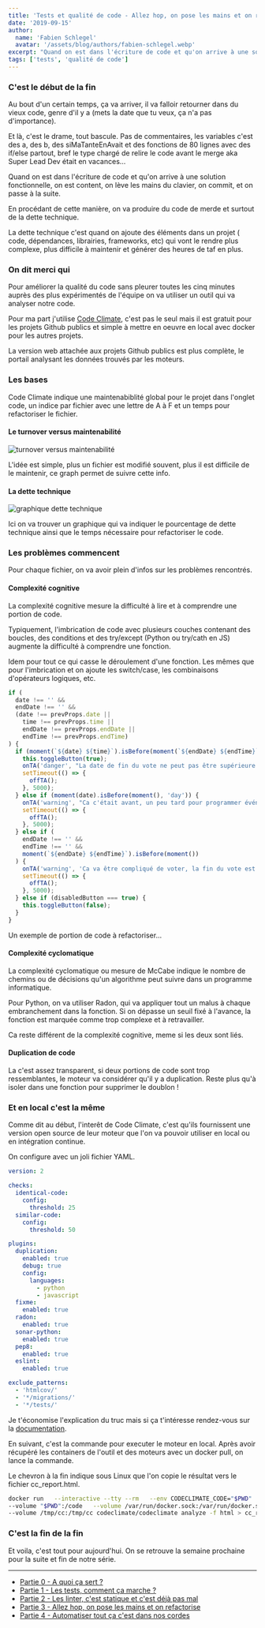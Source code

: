 ```yaml
---
title: 'Tests et qualité de code - Allez hop, on pose les mains et on refactorise'
date: '2019-09-15'
author:
  name: 'Fabien Schlegel'
  avatar: '/assets/blog/authors/fabien-schlegel.webp'
excerpt: "Quand on est dans l'écriture de code et qu'on arrive à une solution fonctionnelle, on passe à la suite. En procédant de cette manière, on va produire de la dette technique."
tags: ['tests', 'qualité de code']
---
```


### C'est le début de la fin

Au bout d'un certain temps, ça va arriver, il va falloir retourner dans du vieux code, genre d'il y a (mets la date que tu veux, ça n'a pas d'importance).

Et là, c'est le drame, tout bascule. Pas de commentaires, les variables c'est des a, des b, des siMaTanteEnAvait et des fonctions de 80 lignes avec des if/else partout, bref le type chargé de relire le code avant le merge aka Super Lead Dev était en vacances...

Quand on est dans l'écriture de code et qu'on arrive à une solution fonctionnelle, on est content, on lève les mains du clavier, on commit, et on passe à la suite.

En procédant de cette manière, on va produire du code de merde et surtout de la dette technique.

La dette technique c'est quand on ajoute des éléments dans un projet ( code, dépendances, librairies, frameworks, etc) qui vont le rendre plus complexe, plus difficile à maintenir et générer des heures de taf en plus.

### On dit merci qui

Pour améliorer la qualité du code sans pleurer toutes les cinq minutes auprès des plus expérimentés de l'équipe on va utiliser un outil qui va analyser notre code.

Pour ma part j'utilise [Code Climate](https://codeclimate.com/quality/), c'est pas le seul mais il est gratuit pour les projets Github publics et simple à mettre en oeuvre en local avec docker pour les autres projets.

La version web attachée aux projets Github publics est plus complète, le portail analysant les données trouvés par les moteurs.

### Les bases

Code Climate indique une maintenabiblité global pour le projet dans l'onglet code, un indice par fichier avec une lettre de A à F et un temps pour refactoriser le fichier.

#### Le turnover versus maintenabilité

![turnover versus maintenabilité](/assets/blog/content-images/tests_ep3_churn_vs_maintenability.png)

L'idée est simple, plus un fichier est modifié souvent, plus il est difficile de le maintenir, ce graph permet de suivre cette info.

#### La dette technique

![graphique dette technique](/assets/blog/content-images/tests_ep3_technical_debt.png)

Ici on va trouver un graphique qui va indiquer le pourcentage de dette technique ainsi que le temps nécessaire pour refactoriser le code.

### Les problèmes commencent

Pour chaque fichier, on va avoir plein d'infos sur les problèmes rencontrés.

#### Complexité cognitive

La complexité cognitive mesure la difficulté à lire et à comprendre une portion de code.

Typiquement, l'imbrication de code avec plusieurs couches contenant des boucles, des conditions et des try/except (Python ou try/cath en JS) augmente la difficulté à comprendre une fonction.

Idem pour tout ce qui casse le déroulement d'une fonction. Les mêmes que pour l'imbrication et on ajoute les switch/case, les combinaisons d'opérateurs logiques, etc.

```javascript
if (
  date !== '' &&
  endDate !== '' &&
  (date !== prevProps.date ||
    time !== prevProps.time ||
    endDate !== prevProps.endDate ||
    endTime !== prevProps.endTime)
) {
  if (moment(`${date} ${time}`).isBefore(moment(`${endDate} ${endTime}`))) {
    this.toggleButton(true);
    onTA('danger', "La date de fin du vote ne peut pas être supérieure à la date de l'événement");
    setTimeout(() => {
      offTA();
    }, 5000);
  } else if (moment(date).isBefore(moment(), 'day')) {
    onTA('warning', "Ca c'était avant, un peu tard pour programmer événement ;-) !");
    setTimeout(() => {
      offTA();
    }, 5000);
  } else if (
    endDate !== '' &&
    endTime !== '' &&
    moment(`${endDate} ${endTime}`).isBefore(moment())
  ) {
    onTA('warning', 'Ca va être compliqué de voter, la fin du vote est passée !');
    setTimeout(() => {
      offTA();
    }, 5000);
  } else if (disabledButton === true) {
    this.toggleButton(false);
  }
}
```

Un exemple de portion de code à refactoriser...

#### Complexité cyclomatique

La complexité cyclomatique ou mesure de McCabe indique le nombre de chemins ou de décisions qu'un algorithme peut suivre dans un programme informatique.

Pour Python, on va utiliser Radon, qui va appliquer tout un malus à chaque embranchement dans la fonction. Si on dépasse un seuil fixé à l'avance, la fonction est marquée comme trop complexe et à retravailler.

Ca reste différent de la complexité cognitive, meme si les deux sont liés.

#### Duplication de code

La c'est assez transparent, si deux portions de code sont trop ressemblantes, le moteur va considérer qu'il y a duplication. Reste plus qu'à isoler dans une fonction pour supprimer le doublon !

### Et en local c'est la même

Comme dit au début, l'interêt de Code Climate, c'est qu'ils fournissent une version open source de leur moteur que l'on va pouvoir utiliser en local ou en intégration continue.

On configure avec un joli fichier YAML.

```yaml
version: 2

checks:
  identical-code:
    config:
      threshold: 25
  similar-code:
    config:
      threshold: 50

plugins:
  duplication:
    enabled: true
    debug: true
    config:
      languages:
        - python
        - javascript
  fixme:
    enabled: true
  radon:
    enabled: true
  sonar-python:
    enabled: true
  pep8:
    enabled: true
  eslint:
    enabled: true

exclude_patterns:
  - 'htmlcov/'
  - '*/migrations/'
  - '*/tests/'
```

Je t'économise l'explication du truc mais si ça t'intéresse rendez-vous sur la [documentation](https://docs.codeclimate.com/docs/advanced-configuration).

En suivant, c'est la commande pour executer le moteur en local. Après avoir récupéré les containers de l'outil et des moteurs avec un docker pull, on lance la commande.

Le chevron à la fin indique sous Linux que l'on copie le résultat vers le fichier cc_report.html.

```bash
docker run   --interactive --tty --rm   --env CODECLIMATE_CODE="$PWD"
--volume "$PWD":/code   --volume /var/run/docker.sock:/var/run/docker.sock
--volume /tmp/cc:/tmp/cc codeclimate/codeclimate analyze -f html > cc_report.html
```

### C'est la fin de la fin

Et voila, c'est tout pour aujourd'hui. On se retrouve la semaine prochaine pour la suite et fin de notre série.

---

- [Partie 0 - A quoi ça sert ?](/blog/tests-quality-ep0)
- [Partie 1 - Les tests, comment ça marche ?](/blog/tests-quality-ep1)
- [Partie 2 - Les linter, c'est statique et c'est déjà pas mal](/blog/tests-quality-ep2)
- [Partie 3 - Allez hop, on pose les mains et on refactorise](/blog/tests-quality-ep3)
- [Partie 4 - Automatiser tout ça c'est dans nos cordes](/blog/tests-quality-ep4)
